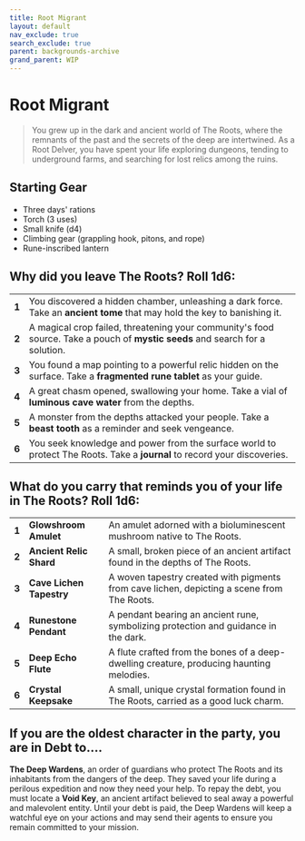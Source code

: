 ```yaml
---
title: Root Migrant
layout: default
nav_exclude: true
search_exclude: true
parent: backgrounds-archive
grand_parent: WIP
---
```


# Root Migrant

> You grew up in the dark and ancient world of The Roots, where the remnants of the past and the secrets of the deep are intertwined. As a Root Delver, you have spent your life exploring dungeons, tending to underground farms, and searching for lost relics among the ruins.

## Starting Gear

- Three days' rations
- Torch (3 uses)
- Small knife (d4)
- Climbing gear (grappling hook, pitons, and rope)
- Rune-inscribed lantern

## Why did you leave The Roots? Roll 1d6:

|       |                                                              |
| ----- | ------------------------------------------------------------ |
| **1** | You discovered a hidden chamber, unleashing a dark force. Take an **ancient tome** that may hold the key to banishing it. |
| **2** | A magical crop failed, threatening your community's food source. Take a pouch of **mystic seeds** and search for a solution. |
| **3** | You found a map pointing to a powerful relic hidden on the surface. Take a **fragmented rune tablet** as your guide. |
| **4** | A great chasm opened, swallowing your home. Take a vial of **luminous cave water** from the depths. |
| **5** | A monster from the depths attacked your people. Take a **beast tooth** as a reminder and seek vengeance. |
| **6** | You seek knowledge and power from the surface world to protect The Roots. Take a **journal** to record your discoveries. |

## What do you carry that reminds you of your life in The Roots? Roll 1d6:

|       |                          |                                                              |
| ----- | ------------------------ | ------------------------------------------------------------ |
| **1** | **Glowshroom Amulet**    | An amulet adorned with a bioluminescent mushroom native to The Roots. |
| **2** | **Ancient Relic Shard**  | A small, broken piece of an ancient artifact found in the depths of The Roots. |
| **3** | **Cave Lichen Tapestry** | A woven tapestry created with pigments from cave lichen, depicting a scene from The Roots. |
| **4** | **Runestone Pendant**    | A pendant bearing an ancient rune, symbolizing protection and guidance in the dark. |
| **5** | **Deep Echo Flute**      | A flute crafted from the bones of a deep-dwelling creature, producing haunting melodies. |
| **6** | **Crystal Keepsake**     | A small, unique crystal formation found in The Roots, carried as a good luck charm. |

## If you are the oldest character in the party, you are in Debt to....

**The Deep Wardens**, an order of guardians who protect The Roots and its inhabitants from the dangers of the deep. They saved your life during a perilous expedition and now they need your help. To repay the debt, you must locate a **Void Key**, an ancient artifact believed to seal away a powerful and malevolent entity. Until your debt is paid, the Deep Wardens will keep a watchful eye on your actions and may send their agents to ensure you remain committed to your mission.